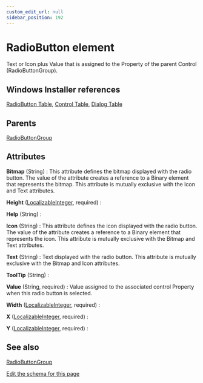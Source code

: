 ```yaml
---
custom_edit_url: null
sidebar_position: 192
---
```

# RadioButton element
Text or Icon plus Value that is assigned to the Property of the parent Control (RadioButtonGroup).

## Windows Installer references
[RadioButton Table](https://docs.microsoft.com/en-us/windows/win32/msi/radiobutton-table), [Control Table](https://docs.microsoft.com/en-us/windows/win32/msi/control-table), [Dialog Table](https://docs.microsoft.com/en-us/windows/win32/msi/dialog-table)

## Parents
[RadioButtonGroup](radiobuttongroup.md)

## Attributes
**Bitmap** (String)
  : This attribute defines the bitmap displayed with the radio button. The value of the attribute creates a reference to a Binary element that represents the bitmap. This attribute is mutually exclusive with the Icon and Text attributes.

**Height** ([LocalizableInteger](localizableinteger.md 'Values of this type must be an integer or a localization variable with the format `!(loc.Variable)` where `Variable` is the name of the localization variable.'), required)
  : 

**Help** (String)
  : 

**Icon** (String)
  : This attribute defines the icon displayed with the radio button. The value of the attribute creates a reference to a Binary element that represents the icon. This attribute is mutually exclusive with the Bitmap and Text attributes.

**Text** (String)
  : Text displayed with the radio button. This attribute is mutually exclusive with the Bitmap and Icon attributes.

**ToolTip** (String)
  : 

**Value** (String, required)
  : Value assigned to the associated control Property when this radio button is selected.

**Width** ([LocalizableInteger](localizableinteger.md 'Values of this type must be an integer or a localization variable with the format `!(loc.Variable)` where `Variable` is the name of the localization variable.'), required)
  : 

**X** ([LocalizableInteger](localizableinteger.md 'Values of this type must be an integer or a localization variable with the format `!(loc.Variable)` where `Variable` is the name of the localization variable.'), required)
  : 

**Y** ([LocalizableInteger](localizableinteger.md 'Values of this type must be an integer or a localization variable with the format `!(loc.Variable)` where `Variable` is the name of the localization variable.'), required)
  : 


## See also
[RadioButtonGroup](radiobuttongroup.md)

[Edit the schema for this page](https://github.com/wixtoolset/web/blob/master/src/xsd4/wix.xsd)